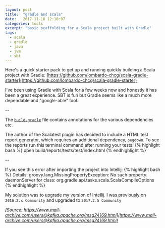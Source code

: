 ```yaml
---
layout: post
title:  "gradle and scala"
date:   2017-11-10 12:10:07
categories: tools
excerpt: "basic scaffolding for a Scala project built with Gradle"
tags:
  - scala
  - gradle
  - java
  - jvm
  - sbt
---
```


Here's a quick starter pack to get up and running quickly building a Scala project with Gradle:
[https://github.com/lombardo-chcg/scala-gradle-starter](https://github.com/lombardo-chcg/scala-gradle-starter)

I've been using Gradle with Scala for a few weeks now and honestly it has been a great experience.  SBT is fun but Gradle seems like a much more dependable and "google-able" tool.


--

The [`build.gradle`](https://github.com/lombardo-chcg/scala-gradle-starter/blob/master/build.gradle) file contains annotations for the various dependencies etc.

The author of the Scalatest plugin has decided to include a HTML test report generator, which requires an additional dependency, `pegdown`.  To see the reports run this terminal command after running your tests:
{% highlight bash %}
open build/reports/tests/test/index.html
{% endhighlight %}

--


If you see this error after importing the project into Intellij:
{% highlight bash %}
Details: groovy.lang.MissingPropertyException: No such property: daemonServer for class: org.gradle.api.tasks.scala.ScalaCompileOptions
{% endhighlight %}

My solution was to upgrade my version of Intellij.  I was previously on `2016.2.x Community` and upgraded to `2017.2.5 Community`

*[Source: https://www.mail-archive.com/users@kafka.apache.org/msg24169.html](https://www.mail-archive.com/users@kafka.apache.org/msg24169.html)*
